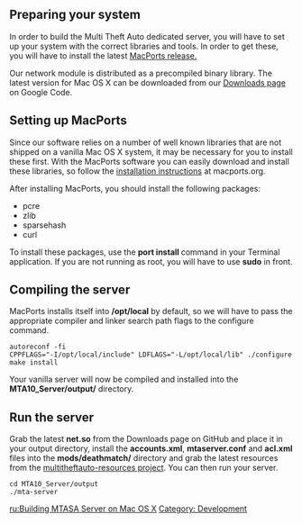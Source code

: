 Preparing your system
---------------------

In order to build the Multi Theft Auto dedicated server, you will have to set up your system with the correct libraries and tools. In order to get these, you will have to install the latest [MacPorts release.](http://www.macports.org/)

Our network module is distributed as a precompiled binary library. The latest version for Mac OS X can be downloaded from our [Downloads page](http://mtasa-blue.google.com) on Google Code.

Setting up MacPorts
-------------------

Since our software relies on a number of well known libraries that are not shipped on a vanilla Mac OS X system, it may be necessary for you to install these first. With the MacPorts software you can easily download and install these libraries, so follow the [installation instructions](http://www.macports.org/install.php) at macports.org.

After installing MacPorts, you should install the following packages:

-   pcre
-   zlib
-   sparsehash
-   curl

To install these packages, use the **port install <package>** command in your Terminal application. If you are not running as root, you will have to use **sudo** in front.

Compiling the server
--------------------

MacPorts installs itself into **/opt/local** by default, so we will have to pass the appropriate compiler and linker search path flags to the configure command.

    autoreconf -fi
    CPPFLAGS="-I/opt/local/include" LDFLAGS="-L/opt/local/lib" ./configure
    make install

Your vanilla server will now be compiled and installed into the **MTA10\_Server/output/** directory.

Run the server
--------------

Grab the latest **net.so** from the Downloads page on GitHub and place it in your output directory, install the **accounts.xml**, **mtaserver.conf** and **acl.xml** files into the **mods/deathmatch/** directory and grab the latest resources from the [multitheftauto-resources project](http://code.google.com/p/mtasa-resources/). You can then run your server.

    cd MTA10_Server/output
    ./mta-server

[ru:Building MTASA Server on Mac OS X](/docs/ru:Building_MTASA_Server_on_Mac_OS_X.md "wikilink") [Category: Development](/Category:_Development.md "wikilink")

